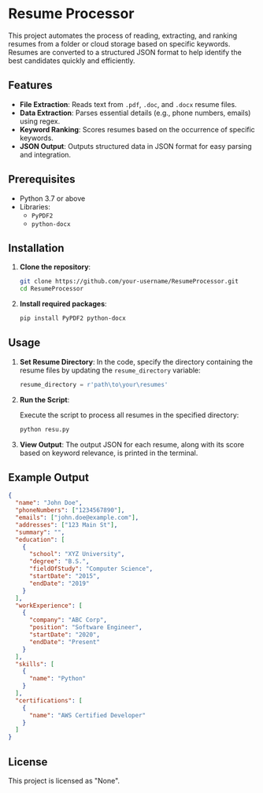 
# Resume Processor

This project automates the process of reading, extracting, and ranking resumes from a folder or cloud storage based on specific keywords. Resumes are converted to a structured JSON format to help identify the best candidates quickly and efficiently.

## Features

- **File Extraction**: Reads text from `.pdf`, `.doc`, and `.docx` resume files.
- **Data Extraction**: Parses essential details (e.g., phone numbers, emails) using regex.
- **Keyword Ranking**: Scores resumes based on the occurrence of specific keywords.
- **JSON Output**: Outputs structured data in JSON format for easy parsing and integration.

## Prerequisites

- Python 3.7 or above
- Libraries:
  - `PyPDF2`
  - `python-docx`

## Installation

1. **Clone the repository**:

   ```bash
   git clone https://github.com/your-username/ResumeProcessor.git
   cd ResumeProcessor
   ```

2. **Install required packages**:

   ```bash
   pip install PyPDF2 python-docx
   ```

## Usage

1. **Set Resume Directory**:
   In the code, specify the directory containing the resume files by updating the `resume_directory` variable:

   ```python
   resume_directory = r'path\to\your\resumes'
   ```

2. **Run the Script**:

   Execute the script to process all resumes in the specified directory:

   ```bash
   python resu.py
   ```

3. **View Output**:
   The output JSON for each resume, along with its score based on keyword relevance, is printed in the terminal.

## Example Output

```json
{
  "name": "John Doe",
  "phoneNumbers": ["1234567890"],
  "emails": ["john.doe@example.com"],
  "addresses": ["123 Main St"],
  "summary": "",
  "education": [
    {
      "school": "XYZ University",
      "degree": "B.S.",
      "fieldOfStudy": "Computer Science",
      "startDate": "2015",
      "endDate": "2019"
    }
  ],
  "workExperience": [
    {
      "company": "ABC Corp",
      "position": "Software Engineer",
      "startDate": "2020",
      "endDate": "Present"
    }
  ],
  "skills": [
    {
      "name": "Python"
    }
  ],
  "certifications": [
    {
      "name": "AWS Certified Developer"
    }
  ]
}
```

## License

This project is licensed as "None".